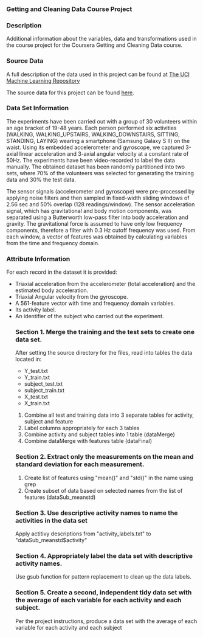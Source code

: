 ### Getting and Cleaning Data Course Project

### Description

Additional information about the variables, data and transformations used in the course project for the Coursera Getting and Cleaning Data course.

### Source Data

A full description of the data used in this project can be found at <a href = http://archive.ics.uci.edu/ml/datasets/Human+Activity+Recognition+Using+Smartphones> The UCI Machine Learning Repository </a>

The source data for this project can be found <a href = https://d396qusza40orc.cloudfront.net/getdata%2Fprojectfiles%2FUCI%20HAR%20Dataset.zip>here</a>.

### Data Set Information

The experiments have been carried out with a group of 30 volunteers within an age bracket of 19-48 years. Each person performed six activities (WALKING, WALKING_UPSTAIRS, WALKING_DOWNSTAIRS, SITTING, STANDING, LAYING) wearing a smartphone (Samsung Galaxy S II) on the waist. Using its embedded accelerometer and gyroscope, we captured 3-axial linear acceleration and 3-axial angular velocity at a constant rate of 50Hz. The experiments have been video-recorded to label the data manually. The obtained dataset has been randomly partitioned into two sets, where 70% of the volunteers was selected for generating the training data and 30% the test data.

The sensor signals (accelerometer and gyroscope) were pre-processed by applying noise filters and then sampled in fixed-width sliding windows of 2.56 sec and 50% overlap (128 readings/window). The sensor acceleration signal, which has gravitational and body motion components, was separated using a Butterworth low-pass filter into body acceleration and gravity. The gravitational force is assumed to have only low frequency components, therefore a filter with 0.3 Hz cutoff frequency was used. From each window, a vector of features was obtained by calculating variables from the time and frequency domain.

### Attribute Information

For each record in the dataset it is provided:
<ul>
  <li>Triaxial acceleration from the accelerometer (total acceleration) and the estimated body acceleration.</li>
  <li>Triaxial Angular velocity from the gyroscope.</li>
  <li>A 561-feature vector with time and frequency domain variables.</li>
  <li>Its activity label.</li>
  <li>An identifier of the subject who carried out the experiment.</li>

### Section 1. Merge the training and the test sets to create one data set.

After setting the source directory for the files, read into tables the data located in:
<ul>
  <li>Y_test.txt</li>
  <li>Y_train.txt</li>
  <li>subject_test.txt</li>
  <li>subject_train.txt</li>
  <li>X_test.txt</li>
  <li>X_train.txt</li>
</ul>

<ol>
  <li>Combine all test and training data into 3 separate tables for activity, subject and feature</li>
  <li>Label columns appropriately for each 3 tables</li>
  <li>Combine activity and subject tables into 1 table (dataMerge)</li>
  <li>Combine dataMerge with features table (dataFinal)</li>
</ol>

### Section 2. Extract only the measurements on the mean and standard deviation for each measurement.

<ol>
  <li>Create list of features using "mean()" and "std()" in the name using grep</li>
  <li>Create subset of data based on selected names from the list of features (dataSub_meanstd)</li>
</ol>

### Section 3. Use descriptive activity names to name the activities in the data set

Apply actitivy descriptions from "activity_labels.txt" to "dataSub_meanstd$activity"

### Section 4. Appropriately label the data set with descriptive activity names.

Use gsub function for pattern replacement to clean up the data labels.

### Section 5. Create a second, independent tidy data set with the average of each variable for each activity and each subject.

Per the project instructions, produce a data set with the average of each variable for each activity and each subject
